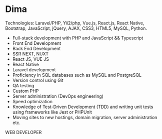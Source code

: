 # Dima
Technologies: Laravel/PHP, Yii2/php, Vue.js, React.js, React Native, Bootstrap, JavaScript, jQuery, AJAX, CSS3, HTML5, MySQL, Python.

- Full-stack development with PHP and JavaScript && Typescript 
- Front End Development
- Back End Development
- SSR NEXT, NUXT
- React JS, VUE JS
- React Native
- Laravel development
- Proficiency in SQL databases such as MySQL and PostgreSQL
- Version control using Git
- QA testing
- Custom PHP
- Server administration (DevOps engineering)
- Speed optimization
- Knowledge of Test-Driven Development (TDD) and writing unit tests using frameworks like Jest or PHPUnit
- Moving sites to new hostings, domain migration, server administration etc.

WEB DEVELOPER
